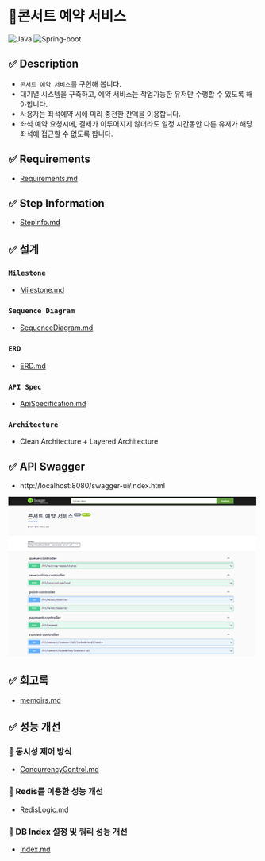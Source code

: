 # ️🎪️콘서트 예약 서비스
![Java](https://img.shields.io/badge/Java-17-red)
![Spring-boot](https://img.shields.io/badge/Spring--boot-3.3.4-brightgreen)

## ✅ Description
- `콘서트 예약 서비스`를 구현해 봅니다.
- 대기열 시스템을 구축하고, 예약 서비스는 작업가능한 유저만 수행할 수 있도록 해야합니다.
- 사용자는 좌석예약 시에 미리 충전한 잔액을 이용합니다.
- 좌석 예약 요청시에, 결제가 이루어지지 않더라도 일정 시간동안 다른 유저가 해당 좌석에 접근할 수 없도록 합니다.

## ✅ Requirements
* [Requirements.md](docs/Requirements.md)

## ✅ Step Information
* [StepInfo.md](docs%2FStepInfo.md)

## ✅ 설계
### **`Milestone`**
* [Milestone.md](docs/Milestone.md)

### **`Sequence Diagram`**
- [SequenceDiagram.md](docs/SequenceDiagram.md)

### **`ERD`**
* [ERD.md](docs/ERD.md)

### **`API Spec`**
* [ApiSpecification.md](docs/ApiSpecification.md)

### **`Architecture`**
* Clean Architecture + Layered Architecture

## ✅ API Swagger
* http://localhost:8080/swagger-ui/index.html <br>
<img src="/docs/swagger.png" width="500px" title="swagger"/>

## ✅ 회고록
* [memoirs.md](docs%2Fmemoirs.md)

## ✅ 성능 개선
### 📒 동시성 제어 방식
* [ConcurrencyControl.md](docs%2FConcurrencyControl%2FConcurrencyControl.md)
### 📒 Redis를 이용한 성능 개선
* [RedisLogic.md](docs%2FRedis%2FRedisLogic.md)
### 📒 DB Index 설정 및 쿼리 성능 개선
* [Index.md](docs%2FIndex%2FIndex.md)